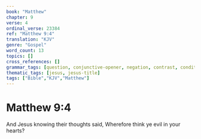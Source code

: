 ```yaml
---
book: "Matthew"
chapter: 9
verse: 4
ordinal_verse: 23384
ref: "Matthew 9:4"
translation: "KJV"
genre: "Gospel"
word_count: 13
topics: []
cross_references: []
grammar_tags: [question, conjunctive-opener, negation, contrast, conditional]
thematic_tags: [jesus, jesus-title]
tags: ["Bible","KJV","Matthew"]
---
```


# Matthew 9:4

And Jesus knowing their thoughts said, Wherefore think ye evil in your hearts?
